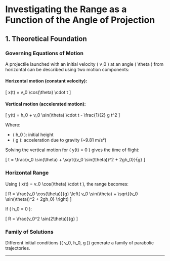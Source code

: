 # Investigating the Range as a Function of the Angle of Projection

## 1. Theoretical Foundation

### Governing Equations of Motion

A projectile launched with an initial velocity \( v_0 \) at an angle \( \theta \) from horizontal can be described using two motion components:

#### Horizontal motion (constant velocity):

\[
  x(t) = v_0 \cos(\theta) \cdot t
\]

#### Vertical motion (accelerated motion):

\[
  y(t) = h_0 + v_0 \sin(\theta) \cdot t - \frac{1}{2} g t^2
\]

Where:
- \( h_0 \): initial height  
- \( g \): acceleration due to gravity (~9.81 m/s²)

Solving the vertical motion for \( y(t) = 0 \) gives the time of flight:

\[
  t = \frac{v_0 \sin(\theta) + \sqrt{(v_0 \sin(\theta))^2 + 2gh_0}}{g}
\]

### Horizontal Range

Using \( x(t) = v_0 \cos(\theta) \cdot t \), the range becomes:

\[
  R = \frac{v_0 \cos(\theta)}{g} \left( v_0 \sin(\theta) + \sqrt{(v_0 \sin(\theta))^2 + 2gh_0} \right)
\]

If \( h_0 = 0 \):

\[
  R = \frac{v_0^2 \sin(2\theta)}{g}
\]

### Family of Solutions

Different initial conditions (\( v_0, h_0, g \)) generate a family of parabolic trajectories.

---